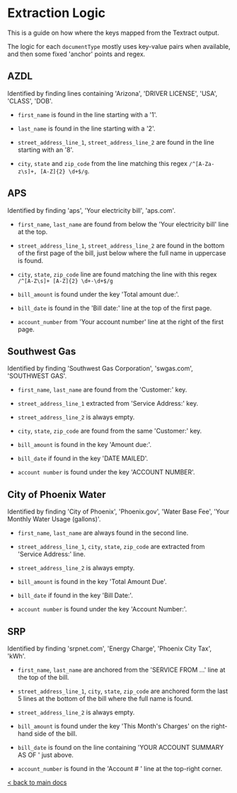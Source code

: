 # Extraction Logic

This is a guide on how where the keys mapped from the Textract output.

The logic for each `documentType` mostly uses key-value pairs when available, and
then some fixed 'anchor' points and regex.

## AZDL

Identified by finding lines containing 'Arizona', 'DRIVER LICENSE', 'USA', 'CLASS',
'DOB'.

- `first_name` is found in the line starting with a '1'.

- `last_name` is found in the line starting with a '2'.

- `street_address_line_1`, `street_address_line_2` are found in the line starting
with an '8'.

- `city`, `state` and `zip_code` from the line matching this regex
`/^[A-Za-z\s]+, [A-Z]{2} \d+$/g`.


## APS

Identified by finding 'aps', 'Your electricity bill', 'aps.com'.

- `first_name`, `last_name` are found from below the 'Your electricity bill' line
at the top.

- `street_address_line_1`, `street_address_line_2` are found in the bottom of the
first page of the bill, just below where the full name in uppercase is found.

- `city`, `state`, `zip_code` line are found matching the line with this regex
`/^[A-Z\s]+ [A-Z]{2} \d+-\d+$/g`

- `bill_amount` is found under the key 'Total amount due:'.

- `bill_date` is found in the 'Bill date:' line at the top of the first page.

- `account_number` from 'Your account number' line at the right of the first page.


## Southwest Gas

Identified by finding 'Southwest Gas Corporation', 'swgas.com',
'SOUTHWEST GAS'.

- `first_name`, `last_name` are found from the 'Customer:' key.

- `street_address_line_1` extracted from 'Service Address:' key.

- `street_address_line_2` is always empty.

- `city`, `state`, `zip_code` are found from the same 'Customer:' key.

- `bill_amount` is found in the key 'Amount due:'.

- `bill_date` if found in the key 'DATE MAILED'.

- `account number` is found under the key 'ACCOUNT NUMBER'.


## City of Phoenix Water

Identified by finding 'City of Phoenix', 'Phoenix.gov', 'Water Base Fee',
'Your Monthly Water Usage (gallons)'.

- `first_name`, `last_name` are always found in the second line.

- `street_address_line_1`, `city`, `state`, `zip_code` are extracted from
'Service Address:' line.

- `street_address_line_2` is always empty.

- `bill_amount` is found in the key 'Total Amount Due'.

- `bill_date` if found in the key 'Bill Date:'.

- `account number` is found under the key 'Account Number:'.

## SRP

Identified by finding 'srpnet.com', 'Energy Charge', 'Phoenix City Tax', 'kWh'.

- `first_name`, `last_name` are anchored from the 'SERVICE FROM ...' line at the
top of the bill.

-  `street_address_line_1`, `city`,  `state`, `zip_code` are anchored form the last
5 lines at the bottom of the bill where the full name is found.

- `street_address_line_2` is always empty.

- `bill_amount` is found under the key 'This Month's Charges' on the
right-hand side of the bill.

- `bill_date` is found on the line containing 'YOUR ACCOUNT SUMMARY AS OF ' just above.

- `account_number` is found in the 'Account # ' line at the top-right corner.

[< back to main docs](./README.md)
